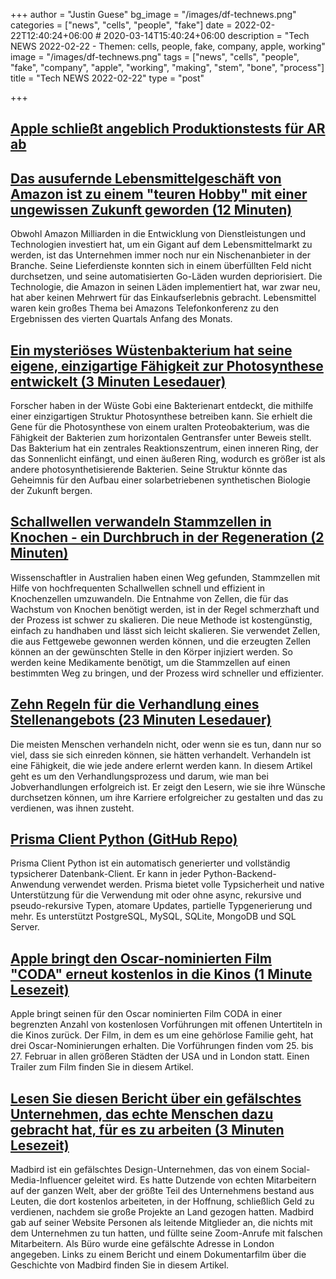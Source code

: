 +++
author = "Justin Guese"
bg_image = "/images/df-technews.png"
categories = ["news", "cells", "people", "fake"]
date = 2022-02-22T12:40:24+06:00 # 2020-03-14T15:40:24+06:00
description = "Tech NEWS 2022-02-22 - Themen: cells, people, fake, company, apple, working"
image = "/images/df-technews.png"
tags = ["news", "cells", "people", "fake", "company", "apple", "working", "making", "stem", "bone", "process"]
title = "Tech NEWS 2022-02-22"
type = "post"

+++

## [Apple schließt angeblich Produktionstests für AR ab](https://www.macrumors.com/2022/02/21/apple-completes-ar-vr-headset-production-tests/)



## [Das ausufernde Lebensmittelgeschäft von Amazon ist zu einem "teuren Hobby" mit einer ungewissen Zukunft geworden (12 Minuten)](https://www.cnbc.com/2022/02/19/amazons-sprawling-grocery-business-has-become-an-expensive-hobby.html)

 Obwohl Amazon Milliarden in die Entwicklung von Dienstleistungen und Technologien investiert hat, um ein Gigant auf dem Lebensmittelmarkt zu werden, ist das Unternehmen immer noch nur ein Nischenanbieter in der Branche. Seine Lieferdienste konnten sich in einem überfüllten Feld nicht durchsetzen, und seine automatisierten Go-Läden wurden depriorisiert. Die Technologie, die Amazon in seinen Läden implementiert hat, war zwar neu, hat aber keinen Mehrwert für das Einkaufserlebnis gebracht. Lebensmittel waren kein großes Thema bei Amazons Telefonkonferenz zu den Ergebnissen des vierten Quartals Anfang des Monats.

## [Ein mysteriöses Wüstenbakterium hat seine eigene, einzigartige Fähigkeit zur Photosynthese entwickelt (3 Minuten Lesedauer)](https://www.sciencealert.com/ancient-photosynthesising-complex-discovered-in-mysterious-bacterium)

 Forscher haben in der Wüste Gobi eine Bakterienart entdeckt, die mithilfe einer einzigartigen Struktur Photosynthese betreiben kann. Sie erhielt die Gene für die Photosynthese von einem uralten Proteobakterium, was die Fähigkeit der Bakterien zum horizontalen Gentransfer unter Beweis stellt. Das Bakterium hat ein zentrales Reaktionszentrum, einen inneren Ring, der das Sonnenlicht einfängt, und einen äußeren Ring, wodurch es größer ist als andere photosynthetisierende Bakterien. Seine Struktur könnte das Geheimnis für den Aufbau einer solarbetriebenen synthetischen Biologie der Zukunft bergen.

## [Schallwellen verwandeln Stammzellen in Knochen - ein Durchbruch in der Regeneration (2 Minuten)](https://newatlas.com/medical/sound-waves-stem-cells-bone/)

 Wissenschaftler in Australien haben einen Weg gefunden, Stammzellen mit Hilfe von hochfrequenten Schallwellen schnell und effizient in Knochenzellen umzuwandeln. Die Entnahme von Zellen, die für das Wachstum von Knochen benötigt werden, ist in der Regel schmerzhaft und der Prozess ist schwer zu skalieren. Die neue Methode ist kostengünstig, einfach zu handhaben und lässt sich leicht skalieren. Sie verwendet Zellen, die aus Fettgewebe gewonnen werden können, und die erzeugten Zellen können an der gewünschten Stelle in den Körper injiziert werden. So werden keine Medikamente benötigt, um die Stammzellen auf einen bestimmten Weg zu bringen, und der Prozess wird schneller und effizienter.

## [Zehn Regeln für die Verhandlung eines Stellenangebots (23 Minuten Lesedauer)](https://haseebq.com/my-ten-rules-for-negotiating-a-job-offer/)

 Die meisten Menschen verhandeln nicht, oder wenn sie es tun, dann nur so viel, dass sie sich einreden können, sie hätten verhandelt. Verhandeln ist eine Fähigkeit, die wie jede andere erlernt werden kann. In diesem Artikel geht es um den Verhandlungsprozess und darum, wie man bei Jobverhandlungen erfolgreich ist. Er zeigt den Lesern, wie sie ihre Wünsche durchsetzen können, um ihre Karriere erfolgreicher zu gestalten und das zu verdienen, was ihnen zusteht.

## [Prisma Client Python (GitHub Repo)](https://github.com/RobertCraigie/prisma-client-py)

 Prisma Client Python ist ein automatisch generierter und vollständig typsicherer Datenbank-Client. Er kann in jeder Python-Backend-Anwendung verwendet werden. Prisma bietet volle Typsicherheit und native Unterstützung für die Verwendung mit oder ohne async, rekursive und pseudo-rekursive Typen, atomare Updates, partielle Typgenerierung und mehr. Es unterstützt PostgreSQL, MySQL, SQLite, MongoDB und SQL Server.

## [Apple bringt den Oscar-nominierten Film "CODA" erneut kostenlos in die Kinos (1 Minute Lesezeit)](https://www.engadget.com/apple-coda-free-screenings-202524872.html)

 Apple bringt seinen für den Oscar nominierten Film CODA in einer begrenzten Anzahl von kostenlosen Vorführungen mit offenen Untertiteln in die Kinos zurück. Der Film, in dem es um eine gehörlose Familie geht, hat drei Oscar-Nominierungen erhalten. Die Vorführungen finden vom 25. bis 27. Februar in allen größeren Städten der USA und in London statt. Einen Trailer zum Film finden Sie in diesem Artikel.

## [Lesen Sie diesen Bericht über ein gefälschtes Unternehmen, das echte Menschen dazu gebracht hat, für es zu arbeiten (3 Minuten Lesezeit)](https://www.theverge.com/2022/2/21/22944137/bbc-news-fake-company-investigation-jobfished-madbird)

 Madbird ist ein gefälschtes Design-Unternehmen, das von einem Social-Media-Influencer geleitet wird. Es hatte Dutzende von echten Mitarbeitern auf der ganzen Welt, aber der größte Teil des Unternehmens bestand aus Leuten, die dort kostenlos arbeiteten, in der Hoffnung, schließlich Geld zu verdienen, nachdem sie große Projekte an Land gezogen hatten. Madbird gab auf seiner Website Personen als leitende Mitglieder an, die nichts mit dem Unternehmen zu tun hatten, und füllte seine Zoom-Anrufe mit falschen Mitarbeitern. Als Büro wurde eine gefälschte Adresse in London angegeben. Links zu einem Bericht und einem Dokumentarfilm über die Geschichte von Madbird finden Sie in diesem Artikel.

